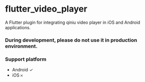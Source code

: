 # flutter_video_player

A Flutter plugin for integrating qiniu video player in iOS and Android applications.

### During development, please do not use it in production environment.

### Support platform
- Android  ✓
- iOS  𐄂